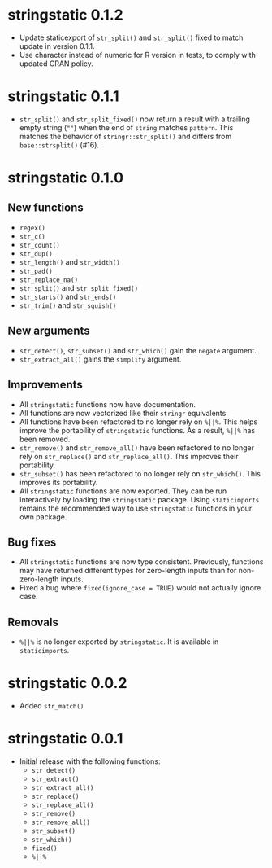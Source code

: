 # stringstatic 0.1.2

* Update staticexport of `str_split()` and `str_split()` fixed to match update in version 0.1.1.
* Use character instead of numeric for R version in tests, to comply with updated CRAN policy.

# stringstatic 0.1.1

* `str_split()` and `str_split_fixed()` now return a result with a trailing empty string (`""`) when the end of `string` matches `pattern`. This matches the behavior of `stringr::str_split()` and differs from `base::strsplit()` (#16).

# stringstatic 0.1.0

## New functions
* `regex()`
* `str_c()`
* `str_count()`
* `str_dup()`
* `str_length()` and `str_width()`
* `str_pad()`
* `str_replace_na()`
* `str_split()` and `str_split_fixed()`
* `str_starts()` and `str_ends()`
* `str_trim()` and `str_squish()`

## New arguments
* `str_detect()`, `str_subset()` and `str_which()` gain the `negate` argument.
* `str_extract_all()` gains the `simplify` argument.

## Improvements
* All `stringstatic` functions now have documentation.
* All functions are now vectorized like their `stringr` equivalents.
* All functions have been refactored to no longer rely on `%||%`. This helps improve the portability of `stringstatic` functions. As a result, `%||%` has been removed.
* `str_remove()` and `str_remove_all()` have been refactored to no longer rely on `str_replace()` and `str_replace_all()`. This improves their portability.
* `str_subset()` has been refactored to no longer rely on `str_which()`. This improves its portability.
* All `stringstatic` functions are now exported. They can be run interactively by loading the `stringstatic` package. Using `staticimports` remains the recommended way to use `stringstatic` functions in your own package.

## Bug fixes
* All `stringstatic` functions are now type consistent. Previously, functions may have returned different types for zero-length inputs than for non-zero-length inputs.
* Fixed a bug where `fixed(ignore_case = TRUE)` would not actually ignore case.

## Removals
* `%||%` is no longer exported by `stringstatic`. It is available in `staticimports`.

# stringstatic 0.0.2

* Added `str_match()`

# stringstatic 0.0.1

* Initial release with the following functions:
  - `str_detect()`
  - `str_extract()`
  - `str_extract_all()`
  - `str_replace()`
  - `str_replace_all()`
  - `str_remove()`
  - `str_remove_all()`
  - `str_subset()`
  - `str_which()`
  - `fixed()`
  - `%||%`
